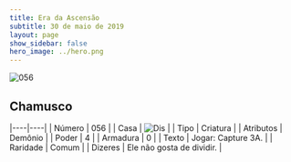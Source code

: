 ```yaml
---
title: Era da Ascensão
subtitle: 30 de maio de 2019
layout: page
show_sidebar: false
hero_image: ../hero.png
---
```


![056](https://cdn.keyforgegame.com/media/card_front/pt/435_056_J4FCR26RV6FC_pt.png)

## Chamusco

|----|----|
| Número | 056 |
| Casa | ![Dis](https://archonarcana.com/images/thumb/e/e8/Dis.png/22px-Dis.png "Dis") |
| Tipo | Criatura |
| Atributos | Demônio |
| Poder | 4 |
| Armadura | 0 |
| Texto | Jogar: Capture 3A. |
| Raridade | Comum |
| Dizeres | Ele não gosta de dividir. |
